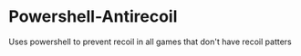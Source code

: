 # Powershell-Antirecoil
Uses powershell to prevent recoil in all games that don't have recoil patters
